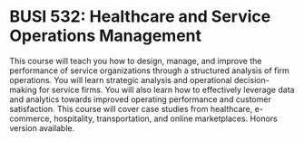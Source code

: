 # BUSI 532: Healthcare and Service Operations Management

This course will teach you how to design, manage, and improve the performance of service organizations through a structured analysis of firm operations. You will learn strategic analysis and operational decision-making for service firms. You will also learn how to effectively leverage data and analytics towards improved operating performance and customer satisfaction. This course will cover case studies from healthcare, e-commerce, hospitality, transportation, and online marketplaces. Honors version available.
